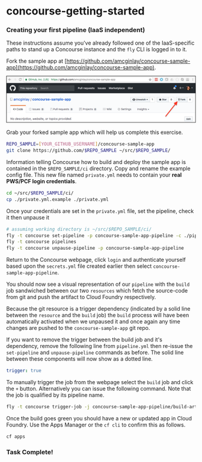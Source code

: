 # concourse-getting-started
### Creating your first pipeline (IaaS independent)

These instructions assume you've already followed one of the IaaS-specific paths to stand up a Concourse instance and the `fly` CLI is logged in to it.

Fork the sample app at [https://github.com/amcginlay/concourse-sample-app](https://github.com/amcginlay/concourse-sample-app).

![Fork Me](forkme.png "Fork Me")

Grab your forked sample app which will help us complete this exercise.

```bash
REPO_SAMPLE=[YOUR_GITHUB_USERNAME]/concourse-sample-app
git clone https://github.com/$REPO_SAMPLE ~/src/$REPO_SAMPLE/
```

Information telling Concourse how to build and deploy the sample app is contained in the `$REPO_SAMPLE/ci` directory.  Copy and rename the example config file.  This new file named `private.yml` needs to contain your **real PWS/PCF login credentials**.

```bash
cd ~/src/$REPO_SAMPLE/ci/
cp ./private.yml.example ./private.yml
```

Once your credentials are set in the `private.yml` file, set the pipeline, check it then unpause it

```bash
# assuming working directory is ~/src/$REPO_SAMPLE/ci/
fly -t concourse set-pipeline -p concourse-sample-app-pipeline -c ./pipeline.yml -l ./private.yml
fly -t concourse pipelines
fly -t concourse unpause-pipeline -p concourse-sample-app-pipeline
```

Return to the Concourse webpage, click `login` and authenticate yourself based upon the `secrets.yml` file created earlier then select `concourse-sample-app-pipeline`.

You should now see a visual representation of our `pipeline` with the `build` job sandwiched between our two `resources` which fetch the source-code from git and push the artifact to Cloud Foundry respectively.

Because the git resource is a trigger dependency (indicated by a solid line between the `resource` and the `build` job) the `build` process will have been automatically activated when we unpaused it and once again any time changes are pushed to the `concourse-sample-app` git repo.

If you want to remove the trigger between the build job and it's dependency, remove the following line from `pipeline.yml` then re-issue the `set-pipeline` and `unpause-pipeline` commands as before.  The solid line between these components will now show as a dotted line.

```yaml
trigger: true
```

To manually trigger the job from the webpage select the `build` job and click the `+` button.  Alternatively you can issue the following command.  Note that the job is qualified by its pipeline name.

```bash
fly -t concourse trigger-job -j concourse-sample-app-pipeline/build-artifact-job -w
```

Once the build goes green you should have a new or updated app in Cloud Foundry.  Use the Apps Manager or the `cf cli` to confirm this as follows.

```bash
cf apps
```

### Task Complete!
